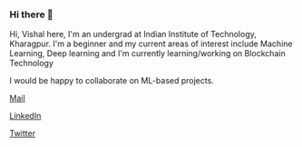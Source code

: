 ### Hi there 👋

Hi, Vishal here, I'm an undergrad at Indian Institute of Technology, Kharagpur.
I'm a beginner and my current areas of interest include Machine Learning, Deep learning and I'm currently learning/working on Blockchain Technology

I would be happy to collaborate on ML-based projects.

[Mail](vbagaria93@gmail.com)

[LinkedIn](linkedin.com/in/vishal-bagaria-2b7b1a202)

[Twitter](https://twitter.com/VishalBagaria13)
